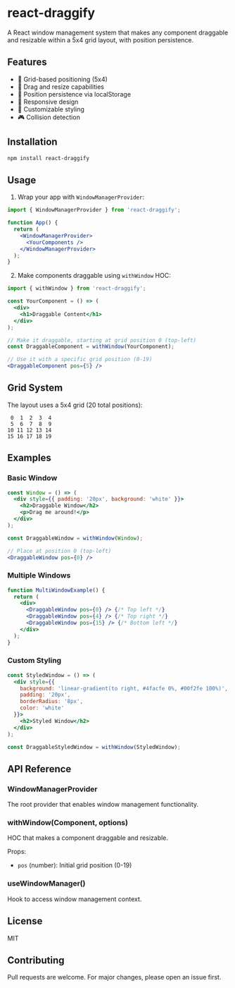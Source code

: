 # react-draggify

A React window management system that makes any component draggable and resizable within a 5x4 grid layout, with position persistence.

## Features

- 🎯 Grid-based positioning (5x4)
- 🔄 Drag and resize capabilities
- 💾 Position persistence via localStorage
- 📱 Responsive design
- 🎨 Customizable styling
- 🎮 Collision detection

## Installation

```bash
npm install react-draggify
```

## Usage

1. Wrap your app with `WindowManagerProvider`:

```jsx
import { WindowManagerProvider } from 'react-draggify';

function App() {
  return (
    <WindowManagerProvider>
      <YourComponents />
    </WindowManagerProvider>
  );
}
```

2. Make components draggable using `withWindow` HOC:

```jsx
import { withWindow } from 'react-draggify';

const YourComponent = () => (
  <div>
    <h1>Draggable Content</h1>
  </div>
);

// Make it draggable, starting at grid position 0 (top-left)
const DraggableComponent = withWindow(YourComponent);

// Use it with a specific grid position (0-19)
<DraggableComponent pos={5} />
```

## Grid System

The layout uses a 5x4 grid (20 total positions):

```
 0  1  2  3  4
 5  6  7  8  9
10 11 12 13 14
15 16 17 18 19
```

## Examples

### Basic Window

```jsx
const Window = () => (
  <div style={{ padding: '20px', background: 'white' }}>
    <h2>Draggable Window</h2>
    <p>Drag me around!</p>
  </div>
);

const DraggableWindow = withWindow(Window);

// Place at position 0 (top-left)
<DraggableWindow pos={0} />
```

### Multiple Windows

```jsx
function MultiWindowExample() {
  return (
    <div>
      <DraggableWindow pos={0} /> {/* Top left */}
      <DraggableWindow pos={4} /> {/* Top right */}
      <DraggableWindow pos={15} /> {/* Bottom left */}
    </div>
  );
}
```

### Custom Styling

```jsx
const StyledWindow = () => (
  <div style={{
    background: 'linear-gradient(to right, #4facfe 0%, #00f2fe 100%)',
    padding: '20px',
    borderRadius: '8px',
    color: 'white'
  }}>
    <h2>Styled Window</h2>
  </div>
);

const DraggableStyledWindow = withWindow(StyledWindow);
```

## API Reference

### WindowManagerProvider
The root provider that enables window management functionality.

### withWindow(Component, options)
HOC that makes a component draggable and resizable.

Props:
- `pos` (number): Initial grid position (0-19)

### useWindowManager()
Hook to access window management context.

## License

MIT

## Contributing

Pull requests are welcome. For major changes, please open an issue first.
